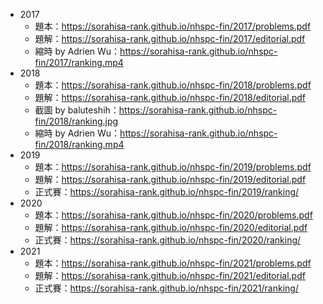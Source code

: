 -   2017
    -   題本：https://sorahisa-rank.github.io/nhspc-fin/2017/problems.pdf
    -   題解：https://sorahisa-rank.github.io/nhspc-fin/2017/editorial.pdf
    -   縮時 by Adrien Wu：https://sorahisa-rank.github.io/nhspc-fin/2017/ranking.mp4
-   2018
    -   題本：https://sorahisa-rank.github.io/nhspc-fin/2018/problems.pdf
    -   題解：https://sorahisa-rank.github.io/nhspc-fin/2018/editorial.pdf
    -   截圖 by baluteshih：https://sorahisa-rank.github.io/nhspc-fin/2018/ranking.jpg
    -   縮時 by Adrien Wu：https://sorahisa-rank.github.io/nhspc-fin/2018/ranking.mp4
-   2019
    -   題本：https://sorahisa-rank.github.io/nhspc-fin/2019/problems.pdf
    -   題解：https://sorahisa-rank.github.io/nhspc-fin/2019/editorial.pdf
    -   正式賽：https://sorahisa-rank.github.io/nhspc-fin/2019/ranking/
-   2020
    -   題本：https://sorahisa-rank.github.io/nhspc-fin/2020/problems.pdf
    -   題解：https://sorahisa-rank.github.io/nhspc-fin/2020/editorial.pdf
    -   正式賽：https://sorahisa-rank.github.io/nhspc-fin/2020/ranking/
-   2021
    -   題本：https://sorahisa-rank.github.io/nhspc-fin/2021/problems.pdf
    -   題解：https://sorahisa-rank.github.io/nhspc-fin/2021/editorial.pdf
    -   正式賽：https://sorahisa-rank.github.io/nhspc-fin/2021/ranking/